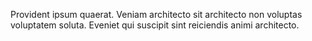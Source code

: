 Provident ipsum quaerat. Veniam architecto sit architecto non voluptas voluptatem soluta. Eveniet qui suscipit sint reiciendis animi architecto.